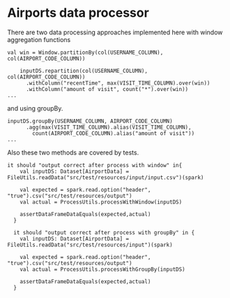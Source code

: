 # Airports data processor

There are two data processing approaches implemented here with window aggregation functions
~~~~
val win = Window.partitionBy(col(USERNAME_COLUMN), col(AIRPORT_CODE_COLUMN))

    inputDS.repartition(col(USERNAME_COLUMN), col(AIRPORT_CODE_COLUMN))
      .withColumn("recentTime", max(VISIT_TIME_COLUMN).over(win))
      .withColumn("amount of visit", count("*").over(win))
...
~~~~
and using groupBy.

~~~~
inputDS.groupBy(USERNAME_COLUMN, AIRPORT_CODE_COLUMN)
      .agg(max(VISIT_TIME_COLUMN).alias(VISIT_TIME_COLUMN),
        count(AIRPORT_CODE_COLUMN).alias("amount of visit"))
...
~~~~

Also these two methods are covered by tests.

~~~~
it should "output correct after process with window" in{
    val inputDS: Dataset[AirportData] = FileUtils.readData("src/test/resources/input/input.csv")(spark)

    val expected = spark.read.option("header", "true").csv("src/test/resources/output")
    val actual = ProcessUtils.processWithWindow(inputDS)

    assertDataFrameDataEquals(expected,actual)
  }

  it should "output correct after process with groupBy" in {
    val inputDS: Dataset[AirportData] = FileUtils.readData("src/test/resources/input")(spark)

    val expected = spark.read.option("header", "true").csv("src/test/resources/output")
    val actual = ProcessUtils.processWithGroupBy(inputDS)

    assertDataFrameDataEquals(expected,actual)
  }
~~~~